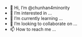 - 👋 Hi, I’m @chunhan4minority
- 👀 I’m interested in ...
- 🌱 I’m currently learning ...
- 💞️ I’m looking to collaborate on ...
- 📫 How to reach me ...

<!---
chunhan4minority/chunhan4minority is a ✨ special ✨ repository because its `README.md` (this file) appears on your GitHub profile.
You can click the Preview link to take a look at your changes.
--->
